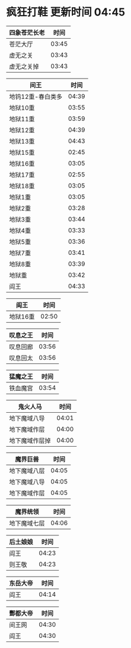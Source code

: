 # 疯狂打鞋 更新时间 04:45

| 四象苍茫长老   | 时间    |
|--------|-------|
| 苍茫大厅 | 03:45 |
| 虚无之关 | 03:43 |
| 虚无之关掉 | 03:43 |

| 间王   | 时间    |
|--------|-------|
| 地钨12重-春白类多 | 04:39 |
| 地狱10重 | 03:55 |
| 地狱11重 | 03:59 |
| 地狱12重 | 04:39 |
| 地狱13重 | 04:43 |
| 地狱15重 | 02:45 |
| 地狱16重 | 03:05 |
| 地狱17重 | 02:55 |
| 地狱18重 | 03:05 |
| 地狱1重 | 03:05 |
| 地狱2重 | 03:28 |
| 地狱3重 | 03:44 |
| 地狱4重 | 03:33 |
| 地狱5重 | 03:36 |
| 地狱7重 | 03:41 |
| 地狱8重 | 03:39 |
| 地狱重 | 03:42 |
| 阎王 | 04:33 |

| 阎王   | 时间    |
|--------|-------|
| 地狱16重 | 02:50 |

| 叹息之王   | 时间    |
|--------|-------|
| 叹息回廊 | 03:56 |
| 叹息回太 | 03:56 |

| 猛魔之王   | 时间    |
|--------|-------|
| 铁血魔宫 | 03:54 |

| 鬼火人马   | 时间    |
|--------|-------|
| 地下魔域八导 | 04:01 |
| 地下魔域作层 | 04:00 |
| 地下魔域作层掉 | 04:00 |

| 魔界巨兽   | 时间    |
|--------|-------|
| 地下魔域八层 | 04:05 |
| 地下魔域八导 | 04:05 |
| 地下魔域作层 | 04:05 |

| 魔界统领   | 时间    |
|--------|-------|
| 地下魔域七层 | 04:06 |

| 后土娘娘   | 时间    |
|--------|-------|
| 阎王 | 04:23 |
| 则王敬 | 04:23 |

| 东岳大帝   | 时间    |
|--------|-------|
| 阎王 | 04:14 |

| 酆都大帝   | 时间    |
|--------|-------|
| 间王网 | 04:30 |
| 阎王 | 04:30 |